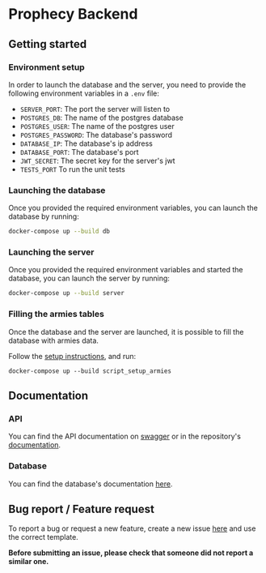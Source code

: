 # Prophecy Backend

## Getting started

### Environment setup

In order to launch the database and the server, you need to provide the following environment variables in a `.env` file:
- `SERVER_PORT`: The port the server will listen to
- `POSTGRES_DB`: The name of the postgres  database
- `POSTGRES_USER`: The name of the postgres user
- `POSTGRES_PASSWORD`: The database's password
- `DATABASE_IP`: The database's ip address
- `DATABASE_PORT`: The database's port
- `JWT_SECRET`: The secret key for the server's jwt
- `TESTS_PORT` To run the unit tests

### Launching the database

Once you provided the required environment variables, you can launch the database by running:
```bash
docker-compose up --build db
```

### Launching the server

Once you provided the required environment variables and started the database, you can launch the server by running:
```bash
docker-compose up --build server
```

### Filling the armies tables

Once the database and the server are launched, it is possible to fill the database with armies data.

Follow the [setup instructions](./scripts/armies_database/FillTheDatabase.md), and run:
```shell
docker-compose up --build script_setup_armies 
```

## Documentation

### API

You can find the API documentation on [swagger](https://app.swaggerhub.com/apis/Victoire-Rabeau/Prophecy/1.0.0) or in the repository's [documentation](./doc/api/).

### Database

You can find the database's documentation [here](./doc/databases/).

## Bug report / Feature request
To report a bug or request a new feature, create a new issue [here](https://github.com/Prophecy-eip/Backend/issues/new/choose) and use the correct template.

**Before submitting an issue, please check that someone did not report a similar one.**
